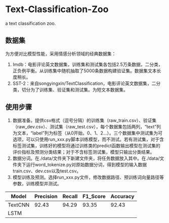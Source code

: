 # Text-Classification-Zoo
a text classification zoo.

## 数据集
为方便对比模型性能，采用情感分析领域的经典数据集：
1. Imdb：电影评论英文数据集，训练集和测试集各包括2.5万条数据，二分类，正负例平衡。从训练集中随机抽取了5000条数据构建验证集。数据集文本长度稍长。
2. SST-2：来自songyingxin/TextClassification，电影评论英文数据集，二分类，切分为了训练集、验证集和测试集。为短文本数据集。

## 使用步骤
1. 数据准备。提供csv格式（逗号分隔）的训练集（raw_train.csv）、验证集（raw_dev.csv）、测试集（raw_test.csv），每个数据集包括两列，“text”列为文本，“label”列为标签（从0开始，0、1、2...）。三个数据集中测试集为可选项，可以只使用run_xxx.py脚本训练模型，而不测试。若有测试集，对于含标签测试集，训练好的模型将通过训练类的predict函数输出模型在测试集的评价指标及预测分类结果；对于不含标签测试集，模型只输出分类结果。
2. 数据分词。在./data/文件夹下新建文件夹，将任务数据放入其中。在./data/文件夹下运行word_tokenize.py对原始数据分词，得到模型的输入数据train.csv、dev.csv以及test.csv。
3. 模型训练及预测。选择run_xxx.py文件，修改数据路径、预训练词向量路径等参数，训练模型并测试。

Model        |Precision    |Recall        |F1_Score     |Accuracy
-------------|-------------| -------------|-------------|------------- 
TextCNN      |92.43        |94.29         |93.35        |92.43
LSTM         |             |              |             |
